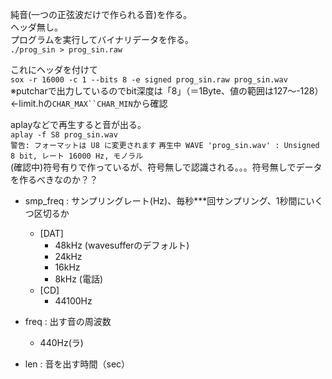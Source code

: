 純音(一つの正弦波だけで作られる音)を作る。  
ヘッダ無し。  
プログラムを実行してバイナリデータを作る。  
`./prog_sin > prog_sin.raw`

これにヘッダを付けて  
`sox -r 16000 -c 1 --bits 8 -e signed prog_sin.raw prog_sin.wav`  
※putcharで出力しているのでbit深度は「8」（＝1Byte、値の範囲は127〜-128）←limit.hの`CHAR_MAX``CHAR_MIN`から確認  


aplayなどで再生すると音が出る。  
`aplay -f S8 prog_sin.wav`  
`警告: フォーマットは U8 に変更されます`
`再生中 WAVE 'prog_sin.wav' : Unsigned 8 bit, レート 16000 Hz, モノラル`  
(確認中)符号有りで作っているが、符号無しで認識される。。。符号無しでデータを作るべきなのか？？  

- smp_freq : サンプリングレート(Hz)、毎秒***回サンプリング、1秒間にいくつ区切るか  
  - [DAT]              
    - 48kHz (wavesufferのデフォルト)                
    - 24kHz                
    - 16kHz                
    - 8kHz (電話)                 
  - [CD]
    - 44100Hz

- freq : 出す音の周波数
  - 440Hz(ラ)

- len : 音を出す時間（sec）

  
